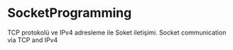 # SocketProgramming
TCP protokolü ve IPv4 adresleme ile Soket iletişimi. Socket communication via TCP and IPv4
